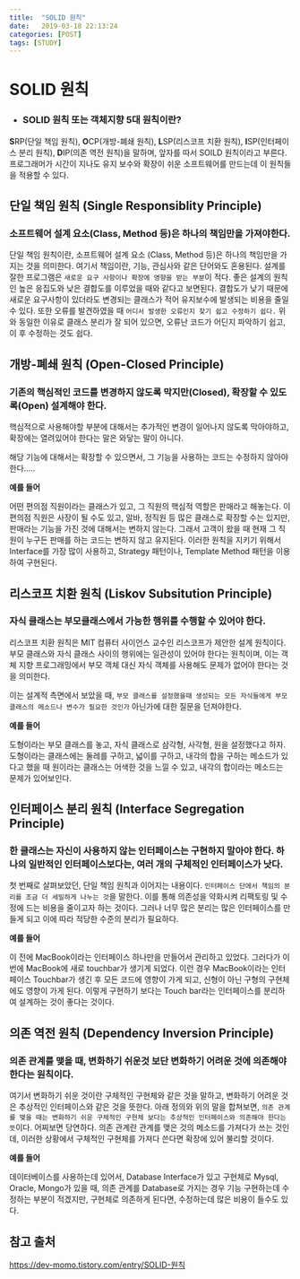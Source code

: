 ```yaml
---
title:  "SOLID 원칙"
date:   2019-03-18 22:13:24
categories: [POST]
tags: [STUDY]
---
```


# SOLID 원칙

* ### SOLID 원칙 또는 객체지향 5대 원칙이란?

**S**RP(단일 책임 원칙), **O**CP(개방-폐쇄 원칙), **L**SP(리스코프 치환 원칙), **I**SP(인터페이스 분리 원칙), **D**IP(의존 역전 원칙)을 말하며, 앞자를 따서 SOILD 원칙이라고 부른다. 프로그래머가 시간이 지나도 유지 보수와 확장이 쉬운 소프트웨어를 만드는데 이 원칙들을 적용할 수 있다. 


## 단일 책임 원칙 (Single Responsiblity Principle)

### 소프트웨어 설계 요소(Class, Method 등)은 하나의 책임만을 가져야한다.

단일 책임 원칙이란, 소프트웨어 설계 요소 (Class, Method 등)은 하나의 책임만을 가지는 것을 의미한다.
여기서 책임이란, 기능, 관심사와 같은 단어와도 혼용된다. 설계를 잘한 프로그램은 `새로운 요구 사항이나 확장에 영향을 받는 부분`이 적다.
좋은 설계의 원칙인 높은 응집도와 낮은 결합도를 이루었을 때와 같다고 보면된다. 
결합도가 낮기 때문에 새로운 요구사항이 있더라도 변경되는 클래스가 적어 유지보수에 발생되는 비용을 줄일 수 있다.
또한 오류를 발견하였을 때 `어디서 발생한 오류인지 찾기 쉽고 수정하기 쉽다.`
위와 동일한 이유로 클래스 분리가 잘 되어 있으면, 오류난 코드가 어딘지 파악하기 쉽고, 이 후 수정하는 것도 쉽다.

## 개방-폐쇄 원칙 (Open-Closed Principle)

### 기존의 핵심적인 코드를 변경하지 않도록 막지만(Closed), 확장할 수 있도록(Open) 설계해야 한다.

핵심적으로 사용해야할 부분에 대해서는 추가적인 변경이 일어나지 않도록 막아야하고, 확장에는 열려있어야 한다는 말은 와닿는 말이 아니다.

해당 기능에 대해서는 확장할 수 있으면서, 그 기능을 사용하는 코드는 수정하지 않아야한다.....

**예를 들어** 

어떤 편의점 직원이라는 클래스가 있고, 그 직원의 핵심적 역할은 판매라고 해놓는다.
이 편의점 직원은 사장이 될 수도 있고, 알바, 정직원 등 많은 클래스로 확장할 수는 있지만, 판매라는 기능을 가진 것에 대해서는 변하지 않는다.
그래서 고객이 왔을 때 현재 그 직원이 누구든 판매를 하는 코드는 변하지 않고 유지된다.
이러한 원칙을 지키기 위해서 Interface를 가장 많이 사용하고, Strategy 패턴이나, Template Method 패턴을 이용하여 구현된다.


## 리스코프 치환 원칙 (Liskov Subsitution Principle)

### 자식 클래스는 부모클래스에서 가능한 행위를 수행할 수 있어야 한다.

리스코프 치환 원칙은 MIT 컴퓨터 사이언스 교수인 리스코프가 제안한 설계 원칙이다. 부모 클래스와 자식 클래스 사이의 행위에는 일관성이 있어야 한다는 원칙이며, 이는 객체 지향 프로그래밍에서 부모 객체 대신 자식 객체를 사용해도 문제가 없어야 한다는 것을 의미한다.

이는 설계적 측면에서 보았을 때, `부모 클래스를 설정했을때 생성되는 모든 자식들에게 부모 클래스의 메소드나 변수가 필요한 것인가` 아닌가에 대한 질문을 던져야한다.

**예를 들어** 

도형이라는 부모 클래스를 놓고, 자식 클래스로 삼각형, 사각형, 원을 설정했다고 하자.
도형이라는 클래스에는 둘레를 구하고, 넓이를 구하고, 내각의 합을 구하는 메소드가 있다고 했을 때
원이라는 클래스는 어색한 것을 느낄 수 있고, 내각의 합이라는 메소드는 문제가 있어보인다.

## 인터페이스 분리 원칙 (Interface Segregation Principle)

### 한 클래스는 자신이 사용하지 않는 인터페이스는 구현하지 말아야 한다. 하나의 일반적인 인터페이스보다는, 여러 개의 구체적인 인터페이스가 낫다.

첫 번째로 살펴보았던, 단일 책임 원칙과 이어지는 내용이다. `인터페이스 단에서 책임의 분리를 조금 더 세밀하게 나누는 것`을 말한다.
이를 통해 의존성을 약화시켜 리팩토링 및 수정에 드는 비용을 줄이고자 하는 것이다. 그러나 너무 많은 분리는 많은 인터페이스를 만들게 되고
이에 따라 적당한 수준의 분리가 필요하다. 

**예를 들어** 

이 전에 MacBook이라는 인터페이스 하나만을 만들어서 관리하고 있었다.
그러다가 이번에 MacBook에 새로 touchbar가 생기게 되었다. 
이런 경우 MacBook이라는 인터페이스 Touchbar가 생긴 후 모든 코드에 영향이 가게 되고, 신형이 아닌 구형의 구현체에도 영향이 가게 된다.
이렇게 구현하기 보다는 Touch bar라는 인터페이스를 분리하여 설계하는 것이 좋다는 것이다.

## 의존 역전 원칙 (Dependency Inversion Principle)

### 의존 관계를 맺을 때, 변화하기 쉬운것 보단 변화하기 어려운 것에 의존해야 한다는 원칙이다. 

여기서 변화하기 쉬운 것이란 구체적인 구현체와 같은 것을 말하고, 변화하기 어려운 것은 추상적인 인터페이스와 같은 것을 뜻한다.
아래 정의와 위의 말을 합쳐보면, `의존 관계를 맺을 때는 변화하기 쉬운 구체적인 구현체 보다는 추상적인 인터페이스와 의존해야 한다는 뜻`이다.
어찌보면 당연하다. 의존 관계란 관계를 맺은 것의 메소드를 가져다가 쓰는 것인데, 이러한 상황에서 구체적인 구현체를 가져다 쓴다면 확장에 있어 불리할 것이다.

**예를 들어**

데이터베이스를 사용하는데 있어서, Database Interface가 있고 구현체로 Mysql, Oracle, Mongo가 있을 때, 
의존 관계를 Database로 가지는 경우 기능 구현하는데 수정하는 부분이 적겠지만,
구현체로 의존하게 된다면, 수정하는데 많은 비용이 들수도 있다.

## 참고 출처 

https://dev-momo.tistory.com/entry/SOLID-원칙
